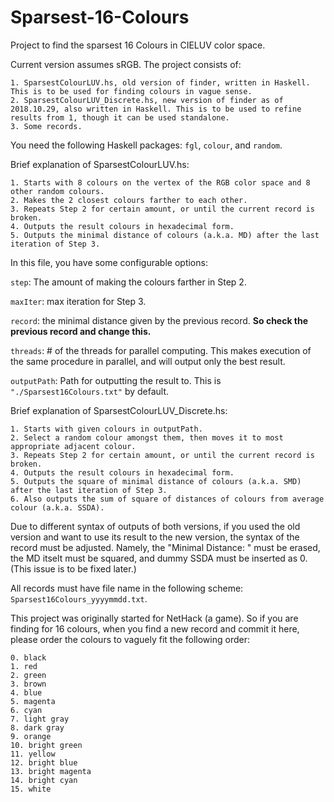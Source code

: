 # Sparsest-16-Colours
Project to find the sparsest 16 Colours in CIELUV color space.

Current version assumes sRGB. The project consists of:

    1. SparsestColourLUV.hs, old version of finder, written in Haskell. This is to be used for finding colours in vague sense.
    2. SparsestColourLUV_Discrete.hs, new version of finder as of 2018.10.29, also written in Haskell. This is to be used to refine results from 1, though it can be used standalone.
    3. Some records.

You need the following Haskell packages: `fgl`, `colour`, and `random`.

Brief explanation of SparsestColourLUV.hs:

    1. Starts with 8 colours on the vertex of the RGB color space and 8 other random colours.
    2. Makes the 2 closest colours farther to each other.
    3. Repeats Step 2 for certain amount, or until the current record is broken.
    4. Outputs the result colours in hexadecimal form.
    5. Outputs the minimal distance of colours (a.k.a. MD) after the last iteration of Step 3.

In this file, you have some configurable options:

`step`: The amount of making the colours farther in Step 2.

`maxIter`: max iteration for Step 3.

`record`: the minimal distance given by the previous record. **So check the previous record and change this.**

`threads`: # of the threads for parallel computing. This makes execution of the same procedure in parallel, and will output only the best result.

`outputPath`: Path for outputting the result to. This is `"./Sparsest16Colours.txt"` by default.

Brief explanation of SparsestColourLUV_Discrete.hs:

    1. Starts with given colours in outputPath.
    2. Select a random colour amongst them, then moves it to most appropriate adjacent colour.
    3. Repeats Step 2 for certain amount, or until the current record is broken.
    4. Outputs the result colours in hexadecimal form.
    5. Outputs the square of minimal distance of colours (a.k.a. SMD) after the last iteration of Step 3.
    6. Also outputs the sum of square of distances of colours from average colour (a.k.a. SSDA).

Due to different syntax of outputs of both versions, if you used the old version and want to use its result to the new version, the syntax of the record must be adjusted. Namely, the "Minimal Distance: " must be erased, the MD itselt must be squared, and dummy SSDA must be inserted as 0. (This issue is to be fixed later.)

All records must have file name in the following scheme: `Sparsest16Colours_yyyymmdd.txt`.

This project was originally started for NetHack (a game). So if you are finding for 16 colours, when you find a new record and commit it here, please order the colours to vaguely fit the following order:

    0. black
    1. red
    2. green
    3. brown
    4. blue
    5. magenta
    6. cyan
    7. light gray
    8. dark gray
    9. orange
    10. bright green
    11. yellow
    12. bright blue
    13. bright magenta
    14. bright cyan
    15. white
